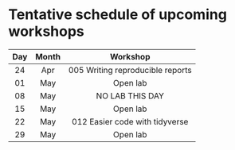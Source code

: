# Tentative schedule of upcoming workshops

| Day | Month | Workshop                          |
|:---:|:-----:|:---------------------------------:|
| 24  | Apr   | 005 Writing reproducible reports  |
| 01  | May   | Open lab                          |
| 08  | May   | NO LAB THIS DAY                   |
| 15  | May   | Open lab                          |
| 22  | May   | 012 Easier code with tidyverse    |
| 29  | May   | Open lab                          |

